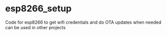# esp8266_setup
Code for esp8266 to get wifi credentials and do OTA updates when needed can be used in other projects

